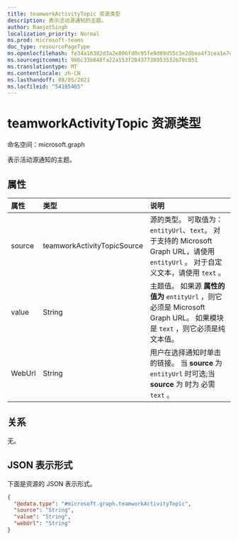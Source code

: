 ```yaml
---
title: teamworkActivityTopic 资源类型
description: 表示活动源通知的主题。
author: RamjotSingh
localization_priority: Normal
ms.prod: microsoft-teams
doc_type: resourcePageType
ms.openlocfilehash: fe34a16382d3a2e806fd0c95fe9d09d55c3e2dbea4f3cea1e7d861f05f9af1b4
ms.sourcegitcommit: 986c33b848fa22a153f28437738953532b78c051
ms.translationtype: MT
ms.contentlocale: zh-CN
ms.lasthandoff: 08/05/2021
ms.locfileid: "54185465"
---
```

# <a name="teamworkactivitytopic-resource-type"></a>teamworkActivityTopic 资源类型

命名空间：microsoft.graph

表示活动源通知的主题。

## <a name="properties"></a>属性
|属性|类型|说明|
|:---|:---|:---|
|source|teamworkActivityTopicSource|源的类型。 可取值为：`entityUrl`、`text`。 对于支持的 Microsoft Graph URL，请使用 `entityUrl` 。 对于自定义文本，请使用 `text` 。|
|value|String|主题值。 如果源 **属性的值为** `entityUrl` ，则它必须是 Microsoft Graph URL。 如果模块是 `text` ，则它必须是纯文本值。|
|WebUrl|String|用户在选择通知时单击的链接。 当 **source** 为 `entityUrl` 时可选;当 **source** 为 时为 必需 `text` 。|

## <a name="relationships"></a>关系
无。

## <a name="json-representation"></a>JSON 表示形式
下面是资源的 JSON 表示形式。
<!-- {
  "blockType": "resource",
  "@odata.type": "microsoft.graph.teamworkActivityTopic"
}
-->
```json
{
  "@odata.type": "#microsoft.graph.teamworkActivityTopic",
  "source": "String",
  "value": "String",
  "webUrl": "String"
}
```

